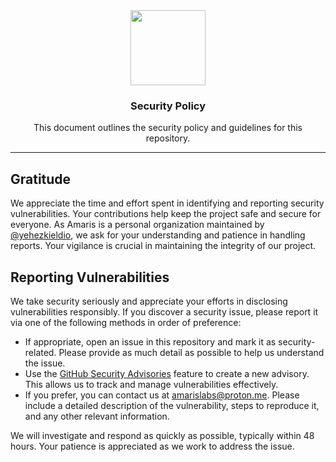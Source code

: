 <div align="center">

<img src="https://avatars.githubusercontent.com/u/193309391?s=200&v=4" align="center" width="120px" height="120px">

<h3>Security Policy</h3>
<p>This document outlines the security policy and guidelines for this repository.</p>

</div>

---

## Gratitude

We appreciate the time and effort spent in identifying and reporting security vulnerabilities. Your contributions help keep the project safe and secure for everyone. As Amaris is a personal organization maintained by [@yehezkieldio](https://github.com/yehezkieldio), we ask for your understanding and patience in handling reports. Your vigilance is crucial in maintaining the integrity of our project.


## Reporting Vulnerabilities

We take security seriously and appreciate your efforts in disclosing vulnerabilities responsibly. If you discover a security issue, please report it via one of the following methods in order of preference:

- If appropriate, open an issue in this repository and mark it as security-related. Please provide as much detail as possible to help us understand the issue.
- Use the [GitHub Security Advisories](https://github.com/amarislabs/logger/security/advisories/new) feature to create a new advisory. This allows us to track and manage vulnerabilities effectively.
- If you prefer, you can contact us at [amarislabs@proton.me](mailto:amarislabs@proton.me). Please include a detailed description of the vulnerability, steps to reproduce it, and any other relevant information.

We will investigate and respond as quickly as possible, typically within 48 hours. Your patience is appreciated as we work to address the issue.
